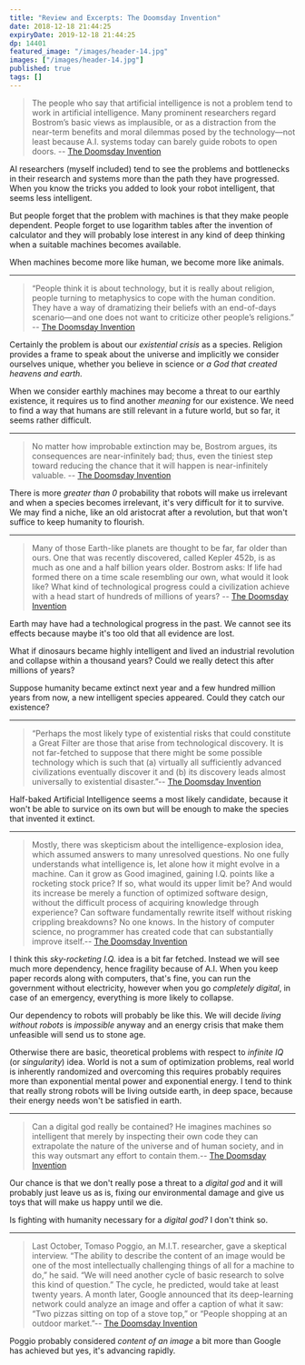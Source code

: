 ```yaml
---
title: "Review and Excerpts: The Doomsday Invention"
date: 2018-12-18 21:44:25
expiryDate: 2019-12-18 21:44:25
dp: 14401
featured_image: "/images/header-14.jpg"
images: ["/images/header-14.jpg"]
published: true
tags: []
---
```





> The people who say that artificial intelligence is not a problem tend to work
> in artificial intelligence. Many prominent researchers regard Bostrom’s basic
> views as implausible, or as a distraction from the near-term benefits and
> moral dilemmas posed by the technology—not least because A.I. systems today
> can barely guide robots to open doors. -- [The Doomsday
> Invention](https://www.newyorker.com/magazine/2015/11/23/doomsday-invention-artificial-intelligence-nick-bostrom)

AI researchers (myself included) tend to see the problems and bottlenecks in
their research and systems more than the path they have progressed. When you know
the tricks you added to look your robot intelligent, that seems less intelligent. 

But people forget that the problem with machines is that they make people
dependent. People forget to use logarithm tables after the invention of
calculator and they will probably lose interest in any kind of deep thinking
when a suitable machines becomes available. 

When machines become more like human, we become more like animals. 

-------

> “People think it is about technology, but it is really about religion, people
> turning to metaphysics to cope with the human condition. They have a way of
> dramatizing their beliefs with an end-of-days scenario—and one does not want
> to criticize other people’s religions.” -- [The Doomsday
> Invention](https://www.newyorker.com/magazine/2015/11/23/doomsday-invention-artificial-intelligence-nick-bostrom)

Certainly the problem is about our *existential crisis* as a species. Religion
provides a frame to speak about the universe and implicitly we consider
ourselves unique, whether you believe in science or *a God that created heavens
and earth.* 

When we consider earthly machines may become a threat to our earthly existence,
it requires us to find another *meaning* for our existence. We need to find a
way that humans are still relevant in a future world, but so far, it seems
rather difficult. 

-------

> No matter how improbable extinction may be, Bostrom argues, its consequences
> are  near-infinitely bad; thus, even the tiniest step toward reducing the
> chance that it will happen is near-­infinitely valuable. -- [The Doomsday
> Invention](https://www.newyorker.com/magazine/2015/11/23/doomsday-invention-artificial-intelligence-nick-bostrom)

There is more *greater than 0* probability that robots will make us irrelevant
and when a species becomes irrelevant, it's very difficult for it to survive. We
may find a niche, like an old aristocrat after a revolution, but that won't
suffice to keep humanity to flourish. 

------

> Many of those Earth-like planets are thought to be far, far older than ours.
> One that was recently discovered, called Kepler 452b, is as much as one and a
> half billion years older. Bostrom asks: If life had formed there on a time
> scale resembling our own, what would it look like? What kind of technological
> progress could a civilization achieve with a head start of hundreds of
> millions of years? -- [The Doomsday
> Invention](https://www.newyorker.com/magazine/2015/11/23/doomsday-invention-artificial-intelligence-nick-bostrom)

Earth may have had a technological progress in the past. We cannot see its
effects because maybe it's too old that all evidence are lost. 

What if dinosaurs became highly intelligent and lived an industrial revolution
and collapse within a thousand years? Could we really detect this after millions
of years?

Suppose humanity became extinct next year and a few hundred million years from
now, a new intelligent species appeared. Could they catch our existence?

-------

> “Perhaps the most likely type of existential risks that could constitute a
> Great Filter are those that arise from technological discovery. It is not
> far-fetched to suppose that there might be some possible technology which is
> such that (a) virtually all suffi­ciently advanced civilizations eventually
> discover it and (b) its discovery leads almost universally to existential
> disaster.”-- [The Doomsday
> Invention](https://www.newyorker.com/magazine/2015/11/23/doomsday-invention-artificial-intelligence-nick-bostrom)

Half-baked Artificial Intelligence seems a most likely candidate, because it
won't be able to survice on its own but will be enough to make the species that
invented it extinct. 

-------

> Mostly, there was skepticism about the intelligence-explosion idea, which
> assumed answers to many unresolved questions. No one fully understands what
> intelligence is, let alone how it might evolve in a machine. Can it grow as Good
> imagined, gaining I.Q. points like a rocketing stock price? If so, what would
> its upper limit be? And would its increase be merely a function of optimized
> software design, without the difficult process of acquiring knowledge through
> experience? Can software fundamentally rewrite itself without risking crippling
> breakdowns? No one knows. In the history of computer science, no programmer has
> created code that can substantially improve itself.-- [The Doomsday
>  Invention](https://www.newyorker.com/magazine/2015/11/23/doomsday-invention-artificial-intelligence-nick-bostrom)

I think this *sky-rocketing I.Q.* idea is a bit far fetched. Instead we will see
much more dependency, hence fragility because of A.I. When you keep paper
records along with computers, that's fine, you can run the government without
electricity, however when you go *completely digital*, in case of an emergency,
everything is more likely to collapse.

Our dependency to robots will probably be like this. We will decide *living
without robots* is *impossible* anyway and an energy crisis that make them
unfeasible will send us to stone age. 

Otherwise there are basic, theoretical problems with respect to *infinite IQ*
(or *singularity*) idea. World is not a sum of optimization problems, real world
is inherently randomized and overcoming this requires probably requires more
than exponential mental power and exponential energy. I tend to think that
really strong robots will be living outside earth, in deep space, because their
energy needs won't be satisfied in earth.

------

> Can a digital god really be contained? He imagines machines so intelligent
> that merely by inspecting their own code they can extrapolate the nature of
> the universe and of human society, and in this way outsmart any effort to
> contain them.-- [The Doomsday
> Invention](https://www.newyorker.com/magazine/2015/11/23/doomsday-invention-artificial-intelligence-nick-bostrom)

Our chance is that we don't really pose a threat to a *digital god* and it will
probably just leave us as is, fixing our environmental damage and give us toys
that will make us happy until we die. 

Is fighting with humanity necessary for a *digital god?* I don't think so.


-------

> Last October, Tomaso Poggio, an M.I.T. researcher, gave a skeptical interview.
> “The ability to describe the content of an image would be one of the most
> intellectually challenging things of all for a machine to do,” he said. “We
> will need another cycle of basic research to solve this kind of question.” The
> cycle, he predicted, would take at least twenty years. A month later, Google
> announced that its deep-learning network could analyze an image and offer a
> caption of what it saw: “Two pizzas sitting on top of a stove top,” or “People
> shopping at an outdoor market.”-- [The Doomsday
> Invention](https://www.newyorker.com/magazine/2015/11/23/doomsday-invention-artificial-intelligence-nick-bostrom)

Poggio probably considered *content of an image* a bit more than Google has
achieved but yes, it's advancing rapidly.

